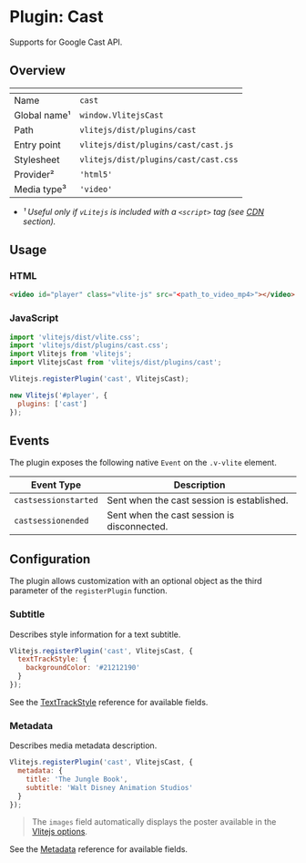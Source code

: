 # Plugin: Cast

Supports for Google Cast API.

## Overview

| <!-- -->          | <!-- -->                             |
| ----------------- | ------------------------------------ |
| Name              | `cast`                               |
| Global name&sup1; | `window.VlitejsCast`                 |
| Path              | `vlitejs/dist/plugins/cast`          |
| Entry point       | `vlitejs/dist/plugins/cast/cast.js`  |
| Stylesheet        | `vlitejs/dist/plugins/cast/cast.css` |
| Provider&sup2;    | `'html5'`                            |
| Media type&sup3;  | `'video'`                            |

- _&sup1; Useful only if `vLitejs` is included with a `<script>` tag (see [CDN](../../../README.md#CDN) section)._

## Usage

### HTML

```html
<video id="player" class="vlite-js" src="<path_to_video_mp4>"></video>
```

### JavaScript

```js
import 'vlitejs/dist/vlite.css';
import 'vlitejs/dist/plugins/cast.css';
import Vlitejs from 'vlitejs';
import VlitejsCast from 'vlitejs/dist/plugins/cast';

Vlitejs.registerPlugin('cast', VlitejsCast);

new Vlitejs('#player', {
  plugins: ['cast']
});
```

## Events

The plugin exposes the following native `Event` on the `.v-vlite` element.

| Event Type           | Description                                 |
| -------------------- | ------------------------------------------- |
| `castsessionstarted` | Sent when the cast session is established.  |
| `castsessionended`   | Sent when the cast session is disconnected. |

## Configuration

The plugin allows customization with an optional object as the third parameter of the `registerPlugin` function.

### Subtitle

Describes style information for a text subtitle.

```js
Vlitejs.registerPlugin('cast', VlitejsCast, {
  textTrackStyle: {
    backgroundColor: '#21212190'
  }
});
```

See the [TextTrackStyle](https://developers.google.com/cast/docs/reference/web_sender/chrome.cast.media.TextTrackStyle) reference for available fields.

### Metadata

Describes media metadata description.

```js
Vlitejs.registerPlugin('cast', VlitejsCast, {
  metadata: {
    title: 'The Jungle Book',
    subtitle: 'Walt Disney Animation Studios'
  }
});
```

> The `images` field automatically displays the poster available in the [Vlitejs options](../../../README.md#Options).

See the [Metadata](https://developers.google.com/cast/docs/reference/web_sender/chrome.cast.media.GenericMediaMetadata) reference for available fields.

